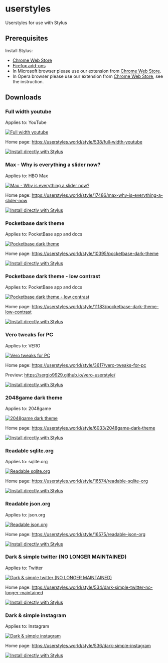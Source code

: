 # userstyles

Userstyles for use with Stylus

## Prerequisites

Install Stylus:

- [Chrome Web Store](https://chrome.google.com/webstore/detail/stylus/clngdbkpkpeebahjckkjfobafhncgmne)
- [Firefox add-ons](https://addons.mozilla.org/firefox/addon/styl-us/)
- In Microsoft browser please use our extension from [Chrome Web Store](https://chrome.google.com/webstore/detail/stylus/clngdbkpkpeebahjckkjfobafhncgmne).
- In Opera browser please use our extension from [Chrome Web Store](https://chrome.google.com/webstore/detail/stylus/clngdbkpkpeebahjckkjfobafhncgmne), see the instruction.

## Downloads

### Full width youtube

Applies to: YouTube

[![Full width youtube](https://userstyles.world/preview/538/3.webp)](https://userstyles.world/style/538/full-width-youtube)

Home page: https://userstyles.world/style/538/full-width-youtube

[![Install directly with Stylus](https://img.shields.io/badge/Install%20directly%20with-Stylus-238b8b.svg)](https://userstyles.world/api/style/538.user.css)

### Max - Why is everything a slider now?

Applies to: HBO Max

[![Max - Why is everything a slider now?](https://userstyles.world/preview/17486/0.webp)](https://userstyles.world/style/17486/max-why-is-everything-a-slider-now)

Home page: https://userstyles.world/style/17486/max-why-is-everything-a-slider-now

[![Install directly with Stylus](https://img.shields.io/badge/Install%20directly%20with-Stylus-238b8b.svg)](https://userstyles.world/api/style/17486.user.css)

### Pocketbase dark theme

Applies to: PocketBase app and docs

[![Pocketbase dark theme](https://userstyles.world/preview/10395/1.webp)](https://userstyles.world/style/10395/pocketbase-dark-theme)

Home page: https://userstyles.world/style/10395/pocketbase-dark-theme

[![Install directly with Stylus](https://img.shields.io/badge/Install%20directly%20with-Stylus-238b8b.svg)](https://userstyles.world/api/style/10395.user.css)

### Pocketbase dark theme - low contrast

Applies to: PocketBase app and docs

[![Pocketbase dark theme - low contrast](https://userstyles.world/preview/11183/1.webp)](https://userstyles.world/style/11183/pocketbase-dark-theme-low-contrast)

Home page: https://userstyles.world/style/11183/pocketbase-dark-theme-low-contrast

[![Install directly with Stylus](https://img.shields.io/badge/Install%20directly%20with-Stylus-238b8b.svg)](https://userstyles.world/api/style/11183.user.css)

### Vero tweaks for PC

Applies to: VERO

[![Vero tweaks for PC](https://userstyles.world/preview/3617/1.webp)](https://userstyles.world/style/3617/vero-tweaks-for-pc)

Home page: https://userstyles.world/style/3617/vero-tweaks-for-pc

Preview: https://sergio9929.github.io/vero-userstyle/

[![Install directly with Stylus](https://img.shields.io/badge/Install%20directly%20with-Stylus-238b8b.svg)](https://userstyles.world/api/style/3617.user.css)

### 2048game dark theme

Applies to: 2048game

[![2048game dark theme](https://userstyles.world/preview/6033/0.webp)](https://userstyles.world/style/6033/2048game-dark-theme)

Home page: https://userstyles.world/style/6033/2048game-dark-theme

[![Install directly with Stylus](https://img.shields.io/badge/Install%20directly%20with-Stylus-238b8b.svg)](https://userstyles.world/api/style/6033.user.css)

### Readable sqlite.org

Applies to: sqlite.org

[![Readable sqlite.org](https://userstyles.world/preview/16574/0.webp)](https://userstyles.world/style/16574/readable-sqlite-org)

Home page: https://userstyles.world/style/16574/readable-sqlite-org

[![Install directly with Stylus](https://img.shields.io/badge/Install%20directly%20with-Stylus-238b8b.svg)](https://userstyles.world/api/style/16574.user.css)

### Readable json.org

Applies to: json.org

[![Readable json.org](https://userstyles.world/preview/16575/0.webp)](https://userstyles.world/style/16575/readable-json-org)

Home page: https://userstyles.world/style/16575/readable-json-org

[![Install directly with Stylus](https://img.shields.io/badge/Install%20directly%20with-Stylus-238b8b.svg)](https://userstyles.world/api/style/16575.user.css)

### Dark & simple twitter (NO LONGER MAINTAINED)

Applies to: Twitter

[![Dark & simple twitter (NO LONGER MAINTAINED)](https://userstyles.world/preview/534/0.webp)](https://userstyles.world/style/534/dark-simple-twitter-no-longer-maintained)

Home page: https://userstyles.world/style/534/dark-simple-twitter-no-longer-maintained

[![Install directly with Stylus](https://img.shields.io/badge/Install%20directly%20with-Stylus-238b8b.svg)](https://userstyles.world/api/style/534.user.css)

### Dark & simple instagram

Applies to: Instagram

[![Dark & simple instagram](https://userstyles.world/preview/536/1.webp)](https://userstyles.world/style/536/dark-simple-instagram)

Home page: https://userstyles.world/style/536/dark-simple-instagram

[![Install directly with Stylus](https://img.shields.io/badge/Install%20directly%20with-Stylus-238b8b.svg)](https://userstyles.world/api/style/536.user.css)